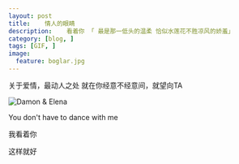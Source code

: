 ```yaml
---
layout: post  
title:    情人的眼睛 
description:    看着你 「 最是那一低头的温柔 恰似水莲花不胜凉风的娇羞」 
category: [blog, ]  
tags: [GIF, ]  
image:
  feature: boglar.jpg
---
```



关于爱情，最动人之处 就在你经意不经意间，就望向TA

![Damon & Elena ](http://fmn.rrimg.com/fmn066/20130712/0945/original_Vs8d_7f7d000136c3125d.gif)

You don't have to dance with me    

我看着你 

这样就好
